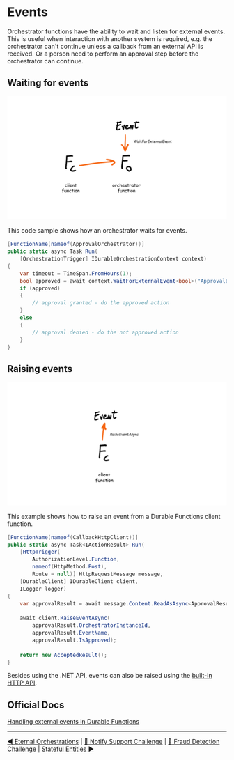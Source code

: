 # Events

Orchestrator functions have the ability to wait and listen for external events. This is useful when interaction with another system is required, e.g. the orchestrator can't continue unless a callback from an external API is received. Or a person need to perform an approval step before the orchestrator can continue.

## Waiting for events

![Waiting for Events](diagrams/waitforexternalevent.png)

This code sample shows how an orchestrator waits for events.

```csharp
[FunctionName(nameof(ApprovalOrchestrator))]
public static async Task Run(
    [OrchestrationTrigger] IDurableOrchestrationContext context)
{
    var timeout = TimeSpan.FromHours(1);
    bool approved = await context.WaitForExternalEvent<bool>("ApprovalEvent", timeout, false);
    if (approved)
    {
        // approval granted - do the approved action
    }
    else
    {
        // approval denied - do the not approved action
    }
}
```

## Raising events

![Raise an Event](diagrams/raiseevents.png)

This example shows how to raise an event from a Durable Functions client function.

```csharp
[FunctionName(nameof(CallbackHttpClient))]
public static async Task<IActionResult> Run(
    [HttpTrigger(
        AuthorizationLevel.Function,
        nameof(HttpMethod.Post),
        Route = null)] HttpRequestMessage message,
    [DurableClient] IDurableClient client,
    ILogger logger)
{
    var approvalResult = await message.Content.ReadAsAsync<ApprovalResult>();
            
    await client.RaiseEventAsync(
        approvalResult.OrchestratorInstanceId,
        approvalResult.EventName,
        approvalResult.IsApproved);

    return new AcceptedResult();
}

```

Besides using the .NET API, events can also be raised using the [built-in HTTP API](https://docs.microsoft.com/en-us/azure/azure-functions/durable/durable-functions-http-api#raise-event).

## Official Docs

[Handling external events in Durable Functions](https://docs.microsoft.com/en-us/azure/azure-functions/durable/durable-functions-external-events?tabs=csharp)

---
[◀ Eternal Orchestrations](eternalorchestrations.md) | [🔼 Notify Support Challenge](../NotifySupport/challenge/README.md) | [🔼 Fraud Detection Challenge](../FraudDetection/challenge/README.md) | [Stateful Entities ▶](statefulentities.md)
